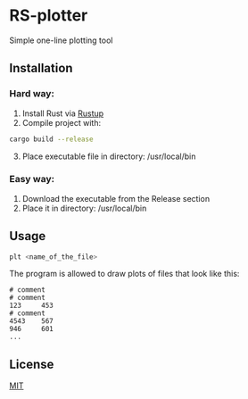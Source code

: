 # RS-plotter

Simple one-line plotting tool

## Installation

### Hard way:
1. Install Rust via [Rustup](https://rustup.rs/)
2. Compile project with:

```bash
cargo build --release
```

3. Place executable file in directory: /usr/local/bin

### Easy way:
1. Download the executable from the Release section
2. Place it in directory: /usr/local/bin

## Usage

```bash
plt <name_of_the_file>
```

The program is allowed to draw plots of files that look like this:
```
# comment
# comment
123     453
# comment
4543    567
946     601
...
```

## License
[MIT](https://choosealicense.com/licenses/mit/)